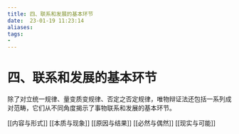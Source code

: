 ```yaml
---
title: 四、联系和发展的基本环节
date:  23-01-19 11:23:14
aliases: 
tags: 
- 
---
```


# 四、联系和发展的基本环节

除了对立统一规律、量变质变规律、否定之否定规律，唯物辩证法还包括一系列成对范畴，它们从不同角度揭示了事物联系和发展的基本环节。

[[内容与形式]]
[[本质与现象]]
[[原因与结果]]
[[必然与偶然]]
[[现实与可能]]

